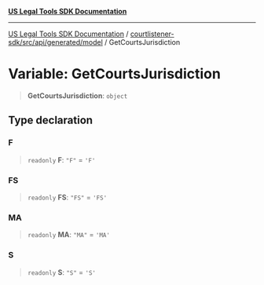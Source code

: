 [**US Legal Tools SDK Documentation**](../../../../../../README.md)

***

[US Legal Tools SDK Documentation](../../../../../../README.md) / [courtlistener-sdk/src/api/generated/model](../README.md) / GetCourtsJurisdiction

# Variable: GetCourtsJurisdiction

> **GetCourtsJurisdiction**: `object`

## Type declaration

### F

> `readonly` **F**: `"F"` = `'F'`

### FS

> `readonly` **FS**: `"FS"` = `'FS'`

### MA

> `readonly` **MA**: `"MA"` = `'MA'`

### S

> `readonly` **S**: `"S"` = `'S'`
